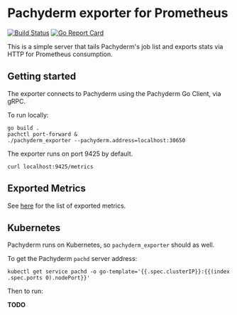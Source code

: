 # Pachyderm exporter for Prometheus

[![Build Status](https://travis-ci.org/button/pachyderm_exporter.svg?branch=master)](https://travis-ci.org/button/pachyderm_exporter)
[![Go Report Card](https://goreportcard.com/badge/github.com/button/pachyderm_exporter)](https://goreportcard.com/report/github.com/button/pachyderm_exporter)

This is a simple server that tails Pachyderm's job list and exports stats via HTTP for Prometheus consumption.

## Getting started

The exporter connects to Pachyderm using the Pachyderm Go Client, via gRPC.

To run locally:

```
go build .
pachctl port-forward &
./pachyderm_exporter --pachyderm.address=localhost:30650
```

The exporter runs on port 9425 by default.

```
curl localhost:9425/metrics
```

## Exported Metrics

See [here](./exporter/exporter.go#L61) for the list of exported metrics.

## Kubernetes

Pachyderm runs on Kubernetes, so `pachyderm_exporter` should as well.

To get the Pachyderm `pachd` server address:

```
kubectl get service pachd -o go-template='{{.spec.clusterIP}}:{{(index .spec.ports 0).nodePort}}'
```

Then to run:

**TODO**
